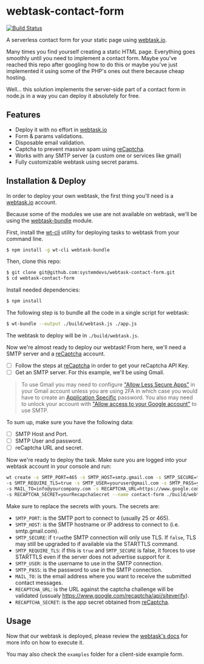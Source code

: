 # webtask-contact-form

[![Build Status](https://travis-ci.org/systemdevs/webtask-contact-form.svg?branch=master)](https://travis-ci.org/systemdevs/webtask-contact-form)

A serverless contact form for your static page using [webtask.io](https://webtask.io/).

Many times you find yourself creating a static HTML page. Everything goes smoothly until you need to implement a contact form. Maybe you've reached this repo after googling how to do this or maybe you've just implemented it using some of the PHP's ones out there because cheap hosting.

Well... this solution implements the server-side part of a contact form in node.js in a way you can deploy it absolutely for free.

## Features

- Deploy it with no effort in [webtask.io](https://webtask.io/)
- Form & params validations.
- Disposable email validation.
- Captcha to prevent massive spam using [reCaptcha](https://www.google.com/recaptcha/intro/index.html).
- Works with any SMTP server (a custom one or services like gmail)
- Fully customizable webtask using secret params.

## Installation & Deploy

In order to deploy your own webtask, the first thing you'll need is a [webtask.io](https://webtask.io/) account.

Because some of the modules we use are not available on webtask, we'll be using the [webtask-bundle](https://github.com/auth0/webtask-bundle) module.

First, install the [wt-cli](https://github.com/auth0/wt-cli) utility for deploying tasks to webtask from your command line.

```sh
$ npm install -g wt-cli webtask-bundle
```

Then, clone this repo:

```sh
$ git clone git@github.com:systemdevs/webtask-contact-form.git
$ cd webtask-contact-form
```

Install needed dependencies:

```sh
$ npm install
```

The following step is to bundle all the code in a single script for webtask:

```sh
$ wt-bundle --output ./build/webtask.js ./app.js
```

The webtask to deploy will be in `./build/webtask.js`.

Now we're almost ready to deploy our webtask! From here, we'll need a SMTP server and a [reCaptcha](https://www.google.com/recaptcha/intro/index.html) account.

- [ ] Follow the steps at [reCaptcha](https://www.google.com/recaptcha/intro/index.html) in order to get your reCaptcha API Key.
- [ ] Get an SMTP server. For this example, we'll be using Gmail.

> To use Gmail you may need to configure ["Allow Less Secure Apps"](https://www.google.com/settings/security/lesssecureapps) in your Gmail account unless you are using 2FA in which case you would have to create an [Application Specific](https://security.google.com/settings/security/apppasswords) password. You also may need to unlock your account with ["Allow access to your Google account"](https://accounts.google.com/DisplayUnlockCaptcha) to use SMTP.

To sum up, make sure you have the following data:

- [ ] SMTP Host and Port.
- [ ] SMTP User and password.
- [ ] reCaptcha URL and secret.

Now we're ready to deploy the task. Make sure you are logged into your webtask account in your console and run:

```sh
wt create -s SMTP_PORT=465 -s SMTP_HOST=smtp.gmail.com -s SMTP_SECURE=true \
-s SMTP_REQUIRE_TLS=true -s SMTP_USER=youruser@gmail.com -s SMTP_PASS=yourpassword \
-s MAIL_TO=info@yourcompany.com -s RECAPTCHA_URL=https://www.google.com/recaptcha/api/siteverify \
-s RECAPTCHA_SECRET=yourRecapchaSecret --name contact-form ./build/webtask.js
```

Make sure to replace the secrets with yours. The secrets are:

- `SMTP_PORT`: is the SMTP port to connect to (usually 25 or 465).
- `SMTP_HOST`: is the SMTP hostname or IP address to connect to (i.e. smtp.gmail.com).
- `SMTP_SECURE`: if `true`the SMTP connection will only use TLS. If `false`, TLS may still be upgraded to if available via the STARTTLS command.
- `SMTP_REQUIRE_TLS`: if this is `true` and `SMTP_SECURE` is false, it forces to use STARTTLS even if the server does not advertise support for it.
- `SMTP_USER`: is the username to use in the SMTP connection.
- `SMTP_PASS`: is the password to use in the SMTP connection.
- `MAIL_TO`: is the email address where you want to receive the submitted contact messages.
- `RECAPTCHA_URL`: is the URL against the captcha challenge will be validated (ussualy <https://www.google.com/recaptcha/api/siteverify>).
- `RECAPTCHA_SECRET`: is the app secret obtained from [reCaptcha](https://www.google.com/recaptcha/intro/index.html).

## Usage
Now that our webtask is deployed, please review the [webtask's docs](https://webtask.io/docs/101) for more
info on how to execute it.

You may also check the `examples` folder for a client-side example form.
